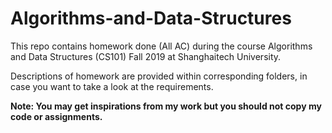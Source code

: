 # Algorithms-and-Data-Structures
This repo contains homework done (All AC) during the course Algorithms and Data Structures (CS101) Fall 2019 at Shanghaitech University.

Descriptions of homework are provided within corresponding folders, in case you want to take a look at the requirements.

**Note: You may get inspirations from my work but you should not copy my code or assignments.**
